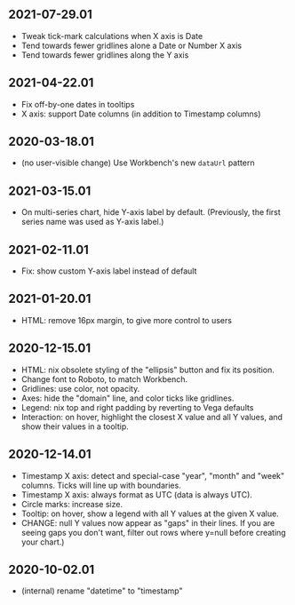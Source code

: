 2021-07-29.01
-------------

* Tweak tick-mark calculations when X axis is Date
* Tend towards fewer gridlines alone a Date or Number X axis
* Tend towards fewer gridlines along the Y axis

2021-04-22.01
-------------

* Fix off-by-one dates in tooltips
* X axis: support Date columns (in addition to Timestamp columns)

2020-03-18.01
-------------

* (no user-visible change) Use Workbench's new `dataUrl` pattern

2021-03-15.01
-------------

* On multi-series chart, hide Y-axis label by default. (Previously, the first
  series name was used as Y-axis label.)

2021-02-11.01
-------------

* Fix: show custom Y-axis label instead of default

2021-01-20.01
-------------

* HTML: remove 16px margin, to give more control to users

2020-12-15.01
-------------

* HTML: nix obsolete styling of the "ellipsis" button and fix its position.
* Change font to Roboto, to match Workbench.
* Gridlines: use color, not opacity.
* Axes: hide the "domain" line, and color ticks like gridlines.
* Legend: nix top and right padding by reverting to Vega defaults
* Interaction: on hover, highlight the closest X value and all Y values, and
  show their values in a tooltip.

2020-12-14.01
-------------

* Timestamp X axis: detect and special-case "year", "month" and "week" columns.
  Ticks will line up with boundaries.
* Timestamp X axis: always format as UTC (data is always UTC).
* Circle marks: increase size.
* Tooltip: on hover, show a legend with all Y values at the given X value.
* CHANGE: null Y values now appear as "gaps" in their lines. If you are seeing
  gaps you don't want, filter out rows where y=null before creating your
  chart.)

2020-10-02.01
-------------

* (internal) rename "datetime" to "timestamp"
